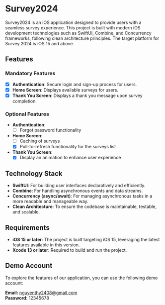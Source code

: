 # Survey2024

Survey2024 is an iOS application designed to provide users with a seamless survey experience. This project is built with modern iOS development technologies such as SwiftUI, Combine, and Concurrency frameworks, following clean architecture principles. The target platform for Survey 2024 is iOS 15 and above.

## Features

### Mandatory Features
- [x] **Authentication**: Secure login and sign-up process for users.
- [x] **Home Screen**: Displays available surveys for users.
- [x] **Thank You Screen**: Displays a thank you message upon survey completion.

### Optional Features
- **Authentication**:
  - [ ] Forgot password functionality
- **Home Screen**:
  - [ ] Caching of surveys
  - [x] Pull-to-refresh functionality for the surveys list
- **Thank You Screen**:
  - [x] Display an animation to enhance user experience

## Technology Stack

- **SwiftUI**: For building user interfaces declaratively and efficiently.
- **Combine**: For handling asynchronous events and data streams.
- **Concurrency (async/await)**: For managing asynchronous tasks in a more readable and manageable way.
- **Clean Architecture**: To ensure the codebase is maintainable, testable, and scalable.

## Requirements

- **iOS 15 or later**: The project is built targeting iOS 15, leveraging the latest features available in this version.
- **Xcode 13 or later**: Required to build and run the project.

## Demo Account

To explore the features of our application, you can use the following demo account:

**Email:** nguyenthy2408@gmail.com  
**Password:** 12345678

